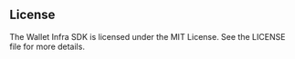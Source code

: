 ## License

The Wallet Infra SDK is licensed under the MIT License. See the LICENSE file for more details.
